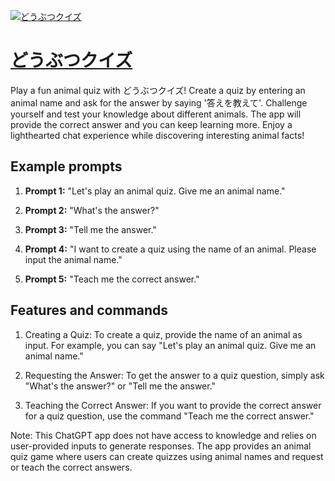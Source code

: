 [![どうぶつクイズ](null)](https://chat.openai.com/g/g-2xq5YTNra-doubutukuizu)

# [どうぶつクイズ](https://chat.openai.com/g/g-2xq5YTNra-doubutukuizu)

Play a fun animal quiz with どうぶつクイズ! Create a quiz by entering an animal name and ask for the answer by saying '答えを教えて'. Challenge yourself and test your knowledge about different animals. The app will provide the correct answer and you can keep learning more. Enjoy a lighthearted chat experience while discovering interesting animal facts!

## Example prompts

1. **Prompt 1:** "Let's play an animal quiz. Give me an animal name."

2. **Prompt 2:** "What's the answer?"

3. **Prompt 3:** "Tell me the answer."

4. **Prompt 4:** "I want to create a quiz using the name of an animal. Please input the animal name."

5. **Prompt 5:** "Teach me the correct answer."

## Features and commands

1. Creating a Quiz: To create a quiz, provide the name of an animal as input. For example, you can say "Let's play an animal quiz. Give me an animal name."

2. Requesting the Answer: To get the answer to a quiz question, simply ask "What's the answer?" or "Tell me the answer."

3. Teaching the Correct Answer: If you want to provide the correct answer for a quiz question, use the command "Teach me the correct answer."

Note: This ChatGPT app does not have access to knowledge and relies on user-provided inputs to generate responses. The app provides an animal quiz game where users can create quizzes using animal names and request or teach the correct answers.